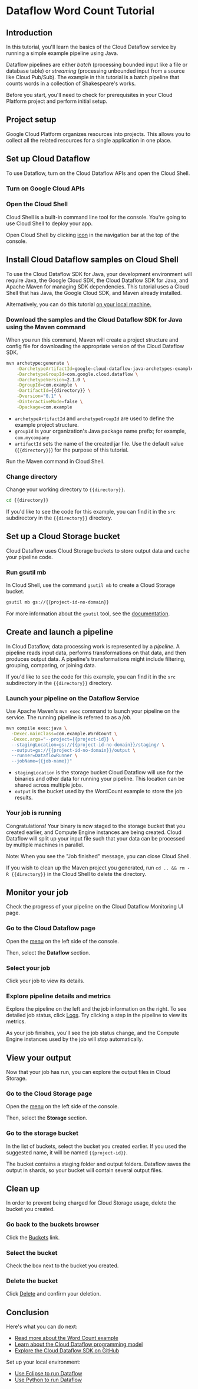 # Dataflow Word Count Tutorial

<walkthrough-tutorial-url url="https://cloud.google.com/dataflow/docs/quickstarts/quickstart-java-maven"></walkthrough-tutorial-url>
<walkthrough-watcher-constant key="directory" value="dataflow-intro"></walkthrough-watcher-constant>
<walkthrough-watcher-constant key="job-name" value="dataflow-intro"></walkthrough-watcher-constant>

## Introduction

In this tutorial, you'll learn the basics of the Cloud Dataflow service by
running a simple example pipeline using Java.

Dataflow pipelines are either *batch* (processing bounded input like a file or
database table) or *streaming* (processing unbounded input from a source like
Cloud Pub/Sub). The example in this tutorial is a batch pipeline that counts
words in a collection of Shakespeare's works.

Before you start, you'll need to check for prerequisites in your Cloud Platform
project and perform initial setup.

## Project setup

Google Cloud Platform organizes resources into projects. This allows you to
collect all the related resources for a single application in one place.

<walkthrough-project-billing-setup permissions="dataflow.jobs.create"></walkthrough-project-billing-setup>

## Set up Cloud Dataflow

To use Dataflow, turn on the Cloud Dataflow APIs and open the Cloud Shell.

### Turn on Google Cloud APIs

<walkthrough-enable-apis apis=
  "compute.googleapis.com,dataflow,cloudresourcemanager.googleapis.com,logging,storage_component,storage_api,bigquery,pubsub">
</walkthrough-enable-apis>

### Open the Cloud Shell

Cloud Shell is a built-in command line tool for the console. You're going to use
Cloud Shell to deploy your app.

Open Cloud Shell by clicking
<walkthrough-cloud-shell-icon></walkthrough-cloud-shell-icon>
[icon][spotlight-open-devshell] in the navigation bar at the top of the console.

## Install Cloud Dataflow samples on Cloud Shell

To use the Cloud Dataflow SDK for Java, your development environment will
require Java, the Google Cloud SDK, the Cloud Dataflow SDK for Java, and Apache
Maven for managing SDK dependencies. This tutorial uses a Cloud Shell that has
Java, the Google Cloud SDK, and Maven already installed.

Alternatively, you can do this tutorial [on your local
machine.][dataflow-java-tutorial]

### Download the samples and the Cloud Dataflow SDK for Java using the Maven command

When you run this command, Maven will create a project structure and config file
for downloading the appropriate version of the Cloud Dataflow SDK.

```bash
mvn archetype:generate \
    -DarchetypeArtifactId=google-cloud-dataflow-java-archetypes-examples \
    -DarchetypeGroupId=com.google.cloud.dataflow \
    -DarchetypeVersion=2.1.0 \
    -DgroupId=com.example \
    -DartifactId={{directory}} \
    -Dversion="0.1" \
    -DinteractiveMode=false \
    -Dpackage=com.example
```

*   `archetypeArtifactId` and `archetypeGroupId` are used to define the example
    project structure.
*   `groupId` is your organization's Java package name prefix; for example,
    `com.mycompany`
*   `artifactId` sets the name of the created jar file. Use the default value
    (`{{directory}}`) for the purpose of this tutorial.

Run the Maven command in Cloud Shell.

### Change directory

Change your working directory to `{{directory}}`.

```bash
cd {{directory}}
```

If you'd like to see the code for this example, you can find it in the `src`
subdirectory in the `{{directory}}` directory.

## Set up a Cloud Storage bucket

Cloud Dataflow uses Cloud Storage buckets to store output data and cache your
pipeline code.

### Run gsutil mb

In Cloud Shell, use the command `gsutil mb` to create a Cloud Storage bucket.

```bash
gsutil mb gs://{{project-id-no-domain}}
```

For more information about the `gsutil` tool, see the
[documentation][gsutil-docs].

## Create and launch a pipeline

In Cloud Dataflow, data processing work is represented by a *pipeline*. A
pipeline reads input data, performs transformations on that data, and then
produces output data. A pipeline's transformations might include filtering,
grouping, comparing, or joining data.

If you'd like to see the code for this example, you can find it in the `src`
subdirectory in the `{{directory}}` directory.

### Launch your pipeline on the Dataflow Service

Use Apache Maven's `mvn exec` command to launch your pipeline on the service.
The running pipeline is referred to as a *job.*

```bash
mvn compile exec:java \
  -Dexec.mainClass=com.example.WordCount \
  -Dexec.args="--project={{project-id}} \
  --stagingLocation=gs://{{project-id-no-domain}}/staging/ \
  --output=gs://{{project-id-no-domain}}/output \
  --runner=DataflowRunner \
  --jobName={{job-name}}"
```

*   `stagingLocation` is the storage bucket Cloud Dataflow will use for the
    binaries and other data for running your pipeline. This location can be
    shared across multiple jobs.
*   `output` is the bucket used by the WordCount example to store the job
    results.

### Your job is running

Congratulations! Your binary is now staged to the storage bucket that you
created earlier, and Compute Engine instances are being created. Cloud Dataflow
will split up your input file such that your data can be processed by multiple
machines in parallel.

Note: When you see the "Job finished" message, you can close Cloud Shell.

If you wish to clean up the Maven project you generated, run `cd .. && rm -R
{{directory}}` in the Cloud Shell to delete the directory.

## Monitor your job

Check the progress of your pipeline on the Cloud Dataflow Monitoring UI page.

### Go to the Cloud Dataflow page

Open the [menu][spotlight-console-menu] on the left side of the console.

Then, select the **Dataflow** section.

<walkthrough-menu-navigation sectionId="DATAFLOW_SECTION"></walkthrough-menu-navigation>

### Select your job

Click your job to view its details.

### Explore pipeline details and metrics

Explore the pipeline on the left and the job information on the right. To see
detailed job status, click [Logs][spotlight-job-logs]. Try clicking a step in
the pipeline to view its metrics.

As your job finishes, you'll see the job status change, and the Compute Engine
instances used by the job will stop automatically.

## View your output

Now that your job has run, you can explore the output files in Cloud Storage.

### Go to the Cloud Storage page

Open the [menu][spotlight-console-menu] on the left side of the console.

Then, select the **Storage** section.

<walkthrough-menu-navigation sectionId=STORAGE_SECTION></walkthrough-menu-navigation>

### Go to the storage bucket

In the list of buckets, select the bucket you created earlier. If you used the
suggested name, it will be named `{{project-id}}`.

The bucket contains a staging folder and output folders. Dataflow saves the
output in shards, so your bucket will contain several output files.

## Clean up

In order to prevent being charged for Cloud Storage usage, delete the bucket you
created.

### Go back to the buckets browser

Click the [Buckets][spotlight-buckets-link] link.

### Select the bucket

Check the box next to the bucket you created.

### Delete the bucket

Click [Delete][spotlight-delete-bucket] and confirm your deletion.

## Conclusion

<walkthrough-conclusion-trophy></walkthrough-conclusion-trophy>

Here's what you can do next:

*   [Read more about the Word Count example][wordcount]
*   [Learn about the Cloud Dataflow programming model][df-model]
*   [Explore the Cloud Dataflow SDK on GitHub][df-sdk]

Set up your local environment:

*   [Use Eclipse to run Dataflow][df-eclipse]
*   [Use Python to run Dataflow][df-python]

[dataflow-java-tutorial]: https://cloud.google.com/dataflow/docs/quickstarts/quickstart-java-maven
[df-eclipse]: https://cloud.google.com/dataflow/docs/quickstarts/quickstart-java-eclipse
[df-python]: https://cloud.google.com/dataflow/docs/quickstarts/quickstart-python
[df-model]: https://cloud.google.com/dataflow/model/programming-model-beam
[df-sdk]: https://github.com/apache/beam/tree/master/sdks/java
[wordcount]: https://beam.apache.org/get-started/wordcount-example/
[gsutil-docs]: https://cloud.google.com/storage/docs/gsutil
[spotlight-job-logs]: walkthrough://spotlight-pointer?cssSelector=#p6n-dax-job-logs-toggle
[spotlight-buckets-link]: walkthrough://spotlight-pointer?cssSelector=.p6n-cloudstorage-path-link
[spotlight-delete-bucket]: walkthrough://spotlight-pointer?cssSelector=#p6n-cloudstorage-delete-buckets
[spotlight-console-menu]: walkthrough://spotlight-pointer?spotlightId=console-nav-menu
[spotlight-open-devshell]: walkthrough://spotlight-pointer?spotlightId=devshell-activate-button

